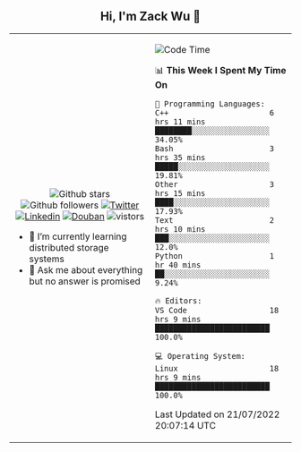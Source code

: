 <h2 align="center"> Hi, I'm Zack Wu 👋 </h2>

<table>
    <tr>
        <td valign="center" width="50%">
            <p align="center">
              <img src="https://img.shields.io/github/stars/izackwu?style=social" alt="Github stars" />
              <img src="https://img.shields.io/github/followers/izackwu?style=social" alt="Github followers" />
              <a href="https://twitter.com/_zackwu"><img src="https://img.shields.io/badge/@__zackwu-1DA1F2?style=flat&logo=Twitter&logoColor=white" alt="Twitter"/></a>
              <a href="https://www.linkedin.com/in/izackwu/?locale=en_US"><img src="https://img.shields.io/badge/@izackwu-0073b1?style=flat&logo=LinkedIn&logoColor=white" alt="Linkedin" /></a>
              <a href="https://www.douban.com/people/keith1"><img src="https://img.shields.io/badge/@keith1-007722?style=flat&logo=Douban&logoColor=white" alt="Douban" /></a>
              <img src="https://visitor-badge.glitch.me/badge?page_id=keithnull" alt="vistors" />
            </p>
            <ul>
                <li>🌱 I’m currently learning distributed storage systems</li>
                <li>💬 Ask me about everything but no answer is promised</li>
            </ul>
        </td>
       <td valign="top" width="50%">
    
<!--START_SECTION:waka-->
![Code Time](http://img.shields.io/badge/Code%20Time-0%20secs-blue)

📊 **This Week I Spent My Time On** 

```text
💬 Programming Languages: 
C++                      6 hrs 11 mins       ████████░░░░░░░░░░░░░░░░░   34.05% 
Bash                     3 hrs 35 mins       █████░░░░░░░░░░░░░░░░░░░░   19.81% 
Other                    3 hrs 15 mins       ████░░░░░░░░░░░░░░░░░░░░░   17.93% 
Text                     2 hrs 10 mins       ███░░░░░░░░░░░░░░░░░░░░░░   12.0% 
Python                   1 hr 40 mins        ██░░░░░░░░░░░░░░░░░░░░░░░   9.24%

🔥 Editors: 
VS Code                  18 hrs 9 mins       █████████████████████████   100.0%

💻 Operating System: 
Linux                    18 hrs 9 mins       █████████████████████████   100.0%

```


 Last Updated on 21/07/2022 20:07:14 UTC
<!--END_SECTION:waka-->
</td></tr>
</table>


